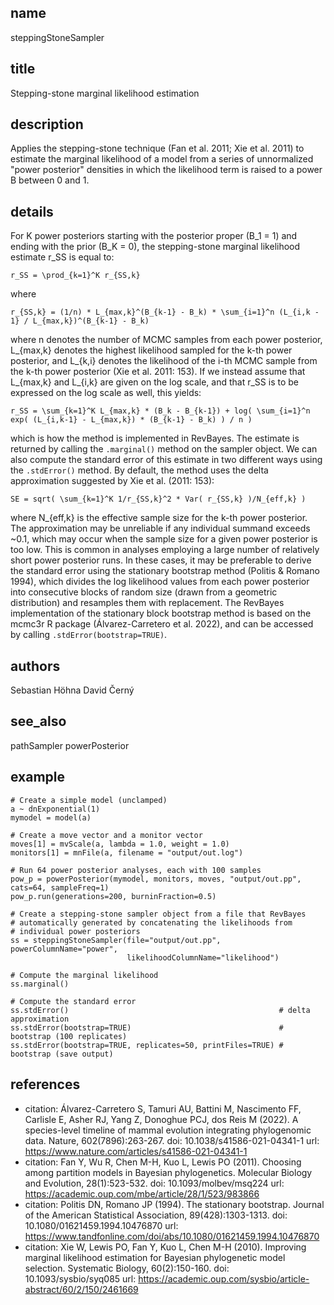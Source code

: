 ## name
steppingStoneSampler
## title
Stepping-stone marginal likelihood estimation
## description
Applies the stepping-stone technique (Fan et al. 2011; Xie et al. 2011) to
estimate the marginal likelihood of a model from a series of unnormalized
"power posterior" densities in which the likelihood term is raised to a power
B between 0 and 1.
## details
For K power posteriors starting with the posterior proper (B_1 = 1) and ending
with the prior (B_K = 0), the stepping-stone marginal likelihood estimate r_SS
is equal to:

    r_SS = \prod_{k=1}^K r_{SS,k}
    
where

    r_{SS,k} = (1/n) * L_{max,k}^(B_{k-1} - B_k) * \sum_{i=1}^n (L_{i,k - 1} / L_{max,k})^(B_{k-1} - B_k)
    
where n denotes the number of MCMC samples from each power posterior,
L_{max,k} denotes the highest likelihood sampled for the k-th power posterior,
and L_{k,i} denotes the likelihood of the i-th MCMC sample from the k-th power
posterior (Xie et al. 2011: 153). If we instead assume that L_{max,k} and
L_{i,k} are given on the log scale, and that r_SS is to be expressed on the
log scale as well, this yields:

    r_SS = \sum_{k=1}^K L_{max,k} * (B_k - B_{k-1}) + log( \sum_{i=1}^n exp( (L_{i,k-1} - L_{max,k}) * (B_{k-1} - B_k) ) / n )
    
which is how the method is implemented in RevBayes. The estimate is returned by
calling the `.marginal()` method on the sampler object. We can also compute the
standard error of this estimate in two different ways using the `.stdError()`
method. By default, the method uses the delta approximation suggested by Xie et 
al. (2011: 153):

    SE = sqrt( \sum_{k=1}^K 1/r_{SS,k}^2 * Var( r_{SS,k} )/N_{eff,k} )
    
where N_{eff,k} is the effective sample size for the k-th power posterior. The
approximation may be unreliable if any individual summand exceeds ~0.1, which
may occur when the sample size for a given power posterior is too low. This is
common in analyses employing a large number of relatively short power posterior
runs. In these cases, it may be preferable to derive the standard error using
the stationary bootstrap method (Politis & Romano 1994), which divides the log
likelihood values from each power posterior into consecutive blocks of random
size (drawn from a geometric distribution) and resamples them with replacement.
The RevBayes implementation of the stationary block bootstrap method is based
on the mcmc3r R package (Álvarez-Carretero et al. 2022), and can be accessed by
calling `.stdError(bootstrap=TRUE)`.
## authors
Sebastian Höhna
David Černý
## see_also
pathSampler
powerPosterior
## example
    # Create a simple model (unclamped)
    a ~ dnExponential(1)
    mymodel = model(a)
    
    # Create a move vector and a monitor vector
    moves[1] = mvScale(a, lambda = 1.0, weight = 1.0)
    monitors[1] = mnFile(a, filename = "output/out.log")
    
    # Run 64 power posterior analyses, each with 100 samples
    pow_p = powerPosterior(mymodel, monitors, moves, "output/out.pp", cats=64, sampleFreq=1)
    pow_p.run(generations=200, burninFraction=0.5)
    
    # Create a stepping-stone sampler object from a file that RevBayes
    # automatically generated by concatenating the likelihoods from
    # individual power posteriors
    ss = steppingStoneSampler(file="output/out.pp", powerColumnName="power",
                              likelihoodColumnName="likelihood")
                              
    # Compute the marginal likelihood
    ss.marginal()
    
    # Compute the standard error
    ss.stdError()                                               # delta approximation
    ss.stdError(bootstrap=TRUE)                                 # bootstrap (100 replicates)
    ss.stdError(bootstrap=TRUE, replicates=50, printFiles=TRUE) # bootstrap (save output)
## references
- citation: Álvarez-Carretero S, Tamuri AU, Battini M, Nascimento FF, Carlisle E, Asher RJ, Yang Z, Donoghue PCJ, dos Reis M (2022). A species-level timeline of mammal evolution integrating phylogenomic data. Nature, 602(7896):263-267.
  doi: 10.1038/s41586-021-04341-1
  url: https://www.nature.com/articles/s41586-021-04341-1
- citation: Fan Y, Wu R, Chen M-H, Kuo L, Lewis PO (2011). Choosing among partition models in Bayesian phylogenetics. Molecular Biology and Evolution, 28(1):523-532.
  doi: 10.1093/molbev/msq224
  url: https://academic.oup.com/mbe/article/28/1/523/983866
- citation: Politis DN, Romano JP (1994). The stationary bootstrap. Journal of the American Statistical Association, 89(428):1303-1313.
  doi: 10.1080/01621459.1994.10476870
  url: https://www.tandfonline.com/doi/abs/10.1080/01621459.1994.10476870
- citation: Xie W, Lewis PO, Fan Y, Kuo L, Chen M-H (2010). Improving marginal likelihood estimation for Bayesian phylogenetic model selection. Systematic Biology, 60(2):150-160.
  doi: 10.1093/sysbio/syq085
  url: https://academic.oup.com/sysbio/article-abstract/60/2/150/2461669
